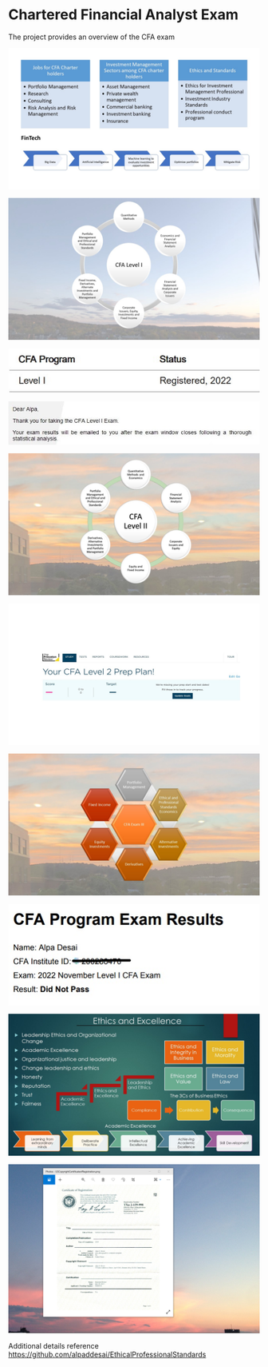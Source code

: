 # Chartered Financial Analyst Exam 

The project provides an overview of the CFA exam 

![image](CFA.jpg)

![image](CFAExam.jpg)

![image](CFARegistered.jpg)

![image](CFAExamAcknowledgement.jpg)

![image](CFALevel_II_Exam.jpg)

![image](CFALevel_II.jpg)

![image](SlidesCFAExamIII.jpg)

![image](ExamResults.jpg)

![image](Ethics.jpg)

![image](USCopyrightCertificate.png)

Additional details reference https://github.com/alpaddesai/EthicalProfessionalStandards
